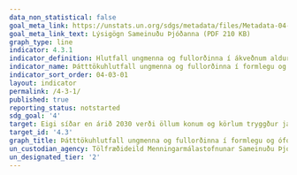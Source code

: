 ```yaml
---
data_non_statistical: false
goal_meta_link: https://unstats.un.org/sdgs/metadata/files/Metadata-04-03-01.pdf
goal_meta_link_text: Lýsigögn Sameinuðu Þjóðanna (PDF 210 KB)
graph_type: line
indicator: 4.3.1
indicator_definition: Hlutfall ungmenna og fullorðinna í ákveðnum aldursbilum (t.a.m. 15-24 ára, 25-64 ára, o.s.frv.) sem taka þátt í formlegu og óformlegu námi eða þjóðlfun á gefnu tímabili (t.a.m. síðustu 12 mánuði)
indicator_name: Þátttökuhlutfall ungmenna og fullorðinna í formlegu og óformlegu námi og þjálfun á síðastliðnum 12 mánuðum, eftir kyni.
indicator_sort_order: 04-03-01
layout: indicator
permalink: /4-3-1/
published: true
reporting_status: notstarted
sdg_goal: '4'
target: Eigi síðar en árið 2030 verði öllum konum og körlum tryggður jafn aðgangur að góðu tækni-, starfs- og framhaldsnámi, þar á meðal á háskólastigi, á viðráðanlegu verði.
target_id: '4.3'
graph_title: Þátttökuhlutfall ungmenna og fullorðinna í formlegu og óformlegu námi og þjálfun á síðastliðnum 12 mánuðum, eftir kyni.
un_custodian_agency: Tölfræðideild Menningarmálastofnunar Sameinuðu Þjóðanna (UNESCO-UIS)
un_designated_tier: '2'
---
```

